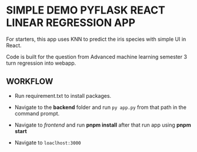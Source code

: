 # SIMPLE DEMO PYFLASK REACT LINEAR REGRESSION APP

For starters, this app uses KNN to predict the iris species with simple UI in React.

Code is built for the question from Advanced machine learning semester 3 turn regression into webapp.

## WORKFLOW

- Run requirement.txt to install packages.

- Navigate to the __backend__ folder and run `py app.py` from that path in the command prompt.

- Navigate to _frontend_ and run __pnpm install__ after that run app using __pnpm start__
- Navigate to `loaclhost:3000`
